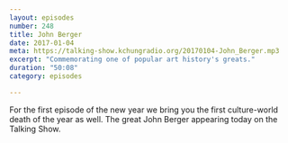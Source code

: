 ```yaml
---
layout: episodes
number: 248
title: John Berger
date: 2017-01-04
meta: https://talking-show.kchungradio.org/20170104-John_Berger.mp3
excerpt: "Commemorating one of popular art history's greats."
duration: "50:08"
category: episodes

---
```


For the first episode of the new year we bring you the first culture-world death of the year as well. The great John Berger appearing today on the Talking Show.
